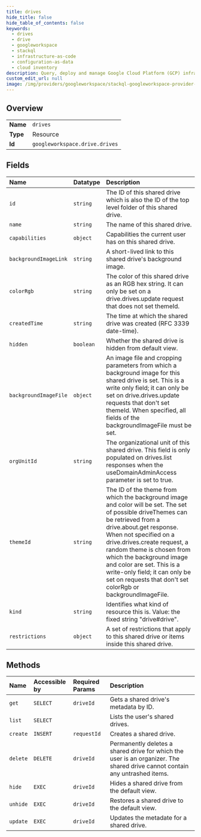 ```yaml
---
title: drives
hide_title: false
hide_table_of_contents: false
keywords:
  - drives
  - drive
  - googleworkspace    
  - stackql
  - infrastructure-as-code
  - configuration-as-data
  - cloud inventory
description: Query, deploy and manage Google Cloud Platform (GCP) infrastructure and resources using SQL
custom_edit_url: null
image: /img/providers/googleworkspace/stackql-googleworkspace-provider-featured-image.png
---
```

  
    

## Overview
<table><tbody>
<tr><td><b>Name</b></td><td><code>drives</code></td></tr>
<tr><td><b>Type</b></td><td>Resource</td></tr>
<tr><td><b>Id</b></td><td><code>googleworkspace.drive.drives</code></td></tr>
</tbody></table>

## Fields
| Name | Datatype | Description |
|:-----|:---------|:------------|
| `id` | `string` | The ID of this shared drive which is also the ID of the top level folder of this shared drive. |
| `name` | `string` | The name of this shared drive. |
| `capabilities` | `object` | Capabilities the current user has on this shared drive. |
| `backgroundImageLink` | `string` | A short-lived link to this shared drive's background image. |
| `colorRgb` | `string` | The color of this shared drive as an RGB hex string. It can only be set on a drive.drives.update request that does not set themeId. |
| `createdTime` | `string` | The time at which the shared drive was created (RFC 3339 date-time). |
| `hidden` | `boolean` | Whether the shared drive is hidden from default view. |
| `backgroundImageFile` | `object` | An image file and cropping parameters from which a background image for this shared drive is set. This is a write only field; it can only be set on drive.drives.update requests that don't set themeId. When specified, all fields of the backgroundImageFile must be set. |
| `orgUnitId` | `string` | The organizational unit of this shared drive. This field is only populated on drives.list responses when the useDomainAdminAccess parameter is set to true. |
| `themeId` | `string` | The ID of the theme from which the background image and color will be set. The set of possible driveThemes can be retrieved from a drive.about.get response. When not specified on a drive.drives.create request, a random theme is chosen from which the background image and color are set. This is a write-only field; it can only be set on requests that don't set colorRgb or backgroundImageFile. |
| `kind` | `string` | Identifies what kind of resource this is. Value: the fixed string "drive#drive". |
| `restrictions` | `object` | A set of restrictions that apply to this shared drive or items inside this shared drive. |
## Methods
| Name | Accessible by | Required Params | Description |
|:-----|:--------------|:----------------|:------------|
| `get` | `SELECT` | `driveId` | Gets a shared drive's metadata by ID. |
| `list` | `SELECT` |  | Lists the user's shared drives. |
| `create` | `INSERT` | `requestId` | Creates a shared drive. |
| `delete` | `DELETE` | `driveId` | Permanently deletes a shared drive for which the user is an organizer. The shared drive cannot contain any untrashed items. |
| `hide` | `EXEC` | `driveId` | Hides a shared drive from the default view. |
| `unhide` | `EXEC` | `driveId` | Restores a shared drive to the default view. |
| `update` | `EXEC` | `driveId` | Updates the metadate for a shared drive. |
